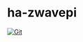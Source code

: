 # ha-zwavepi

[![Git](https://app.soluble.cloud/api/v1/public/badges/76337431-4e3b-4bb8-8b02-8f39e3239ab3.svg?orgId=521549019486)](https://app.soluble.cloud/repos/details/github.com/brianbyers/ha-zwavepi?orgId=521549019486)  

